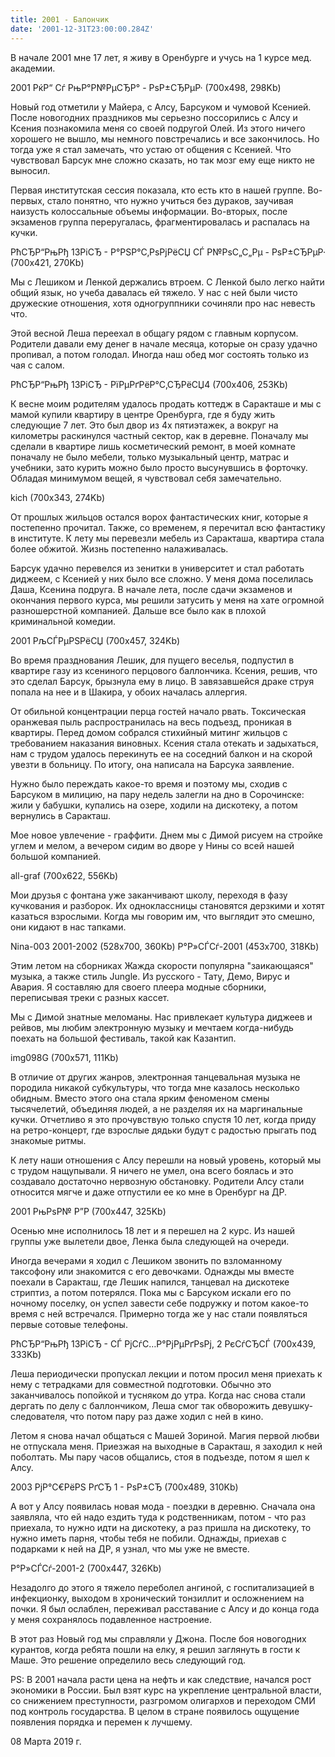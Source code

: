 ```yaml
---
title: 2001 - Балончик
date: '2001-12-31T23:00:00.284Z'
---
```


В начале 2001 мне 17 лет, я живу в Оренбурге и учусь на 1 курсе мед. академии.

2001 РќР“ Сѓ РњР°Р№РµСЂР° - РѕР±СЂРµР· (700x498, 298Kb)

Новый год отметили у Майера, с Алсу, Барсуком и чумовой Ксенией. После новогодних праздников мы серьезно поссорились с Алсу и Ксения познакомила меня со своей подругой Олей. Из этого ничего хорошего не вышло, мы немного повстречались и все закончилось. Но тогда уже я стал замечать, что устаю от общения с Ксенией. Что чувствовал Барсук мне сложно сказать, но так мозг ему еще никто не выносил.

Первая институтская сессия показала, кто есть кто в нашей группе. Во-первых, стало понятно, что нужно учиться без дураков, заучивая наизусть колоссальные объемы информации. Во-вторых, после экзаменов группа переругалась, фрагментировалась и распалась на кучки.

РћСЂР“РњРђ 13РіСЂ - Р°РЅР°С‚РѕРјРёСЏ СЃ Р№РѕС„С„Рµ - РѕР±СЂРµР· (700x421, 270Kb)

Мы с Лешиком и Ленкой держались втроем. С Ленкой было легко найти общий язык, но учеба давалась ей тяжело. У нас с ней были чисто дружеские отношения, хотя одногруппники сочиняли про нас невесть что.

Этой весной Леша переехал в общагу рядом с главным корпусом. Родители давали ему денег в начале месяца, которые он сразу удачно пропивал, а потом голодал. Иногда наш обед мог состоять только из чая с салом.

РћСЂР“РњРђ 13РіСЂ - РїРµРґРёР°С‚СЂРёСЏ4 (700x406, 253Kb)

К весне моим родителям удалось продать коттедж в Саракташе и мы с мамой купили квартиру в центре Оренбурга, где я буду жить следующие 7 лет. Это был двор из 4х пятиэтажек, а вокруг на километры раскинулся частный сектор, как в деревне. Поначалу мы сделали в квартире лишь косметический ремонт, в моей комнате поначалу не было мебели, только музыкальный центр, матрас и учебники, зато курить можно было просто высунувшись в форточку. Обладая минимумом вещей, я чувствовал себя замечательно.

kich (700x343, 274Kb)

От прошлых жильцов остался ворох фантастических книг, которые я постепенно прочитал. Также, со временем, я перечитал всю фантастику в институте. К лету мы перевезли мебель из Саракташа, квартира стала более обжитой. Жизнь постепенно налаживалась.

Барсук удачно перевелся из зенитки в университет и стал работать диджеем, с Ксенией у них было все сложно. У меня дома поселилась Даша, Ксенина подруга. В начале лета, после сдачи экзаменов и окончания первого курса, мы решили затусить у меня на хате огромной разношерстной компанией. Дальше все было как в плохой криминальной комедии.

2001 РљСЃРµРЅРёСЏ (700x457, 324Kb)

Во время празднования Лешик, для пущего веселья, подпустил в квартире газу из ксениного перцового баллончика. Ксения, решив, что это сделал Барсук, брызнула ему в лицо. В завязавшейся драке струя попала на нее и в Шакира, у обоих началась аллергия.

От обильной концентрации перца гостей начало рвать. Токсическая оранжевая пыль распространилась на весь подъезд, проникая в квартиры. Перед домом собрался стихийный митинг жильцов с требованием наказания виновных. Ксения стала отекать и задыхаться, нам с трудом удалось перекинуть ее на соседний балкон и на скорой увезти в больницу. По итогу, она написала на Барсука заявление.

Нужно было переждать какое-то время и поэтому мы, сходив с Барсуком в милицию, на пару недель залегли на дно в Сорочинске: жили у бабушки, купались на озере, ходили на дискотеку, а потом вернулись в Саракташ.

Мое новое увлечение - граффити. Днем мы с Димой рисуем на стройке углем и мелом, а вечером сидим во дворе у Нины со всей нашей большой компанией.

all-graf (700x622, 556Kb)

Мои друзья с фонтана уже заканчивают школу, переходя в фазу кучкования и разборок. Их одноклассницы становятся дерзкими и хотят казаться взрослыми. Когда мы говорим им, что выглядит это смешно, они кидают в нас тапками.

Nina-003 2001-2002 (528x700, 360Kb) Р°Р»СЃСѓ-2001 (453x700, 318Kb)

Этим летом на сборниках Жажда скорости популярна "заикающаяся" музыка, а также стиль Jungle. Из русского - Тату, Демо, Вирус и Авария. Я составляю для своего плеера модные сборники, переписывая треки с разных кассет.

Мы с Димой знатные меломаны. Нас привлекает культура диджеев и рейвов, мы любим электронную музыку и мечтаем когда-нибудь поехать на большой фестиваль, такой как Казантип.

img098G (700x571, 111Kb)

В отличие от других жанров, электронная танцевальная музыка не породила никакой субкультуры, что тогда мне казалось несколько обидным. Вместо этого она стала ярким феноменом смены тысячелетий, объединяя людей, а не разделяя их на маргинальные кучки. Отчетливо я это прочувствую только спустя 10 лет, когда приду на ретро-концерт, где взрослые дядьки будут с радостью прыгать под знакомые ритмы.

К лету наши отношения с Алсу перешли на новый уровень, который мы с трудом нащупывали. Я ничего не умел, она всего боялась и это создавало достаточно нервозную обстановку. Родители Алсу стали относится мягче и даже отпустили ее ко мне в Оренбург на ДР.

2001 РњРѕР№ Р”Р  (700x447, 325Kb)

Осенью мне исполнилось 18 лет и я перешел на 2 курс. Из нашей группы уже вылетели двое, Ленка была следующей на очереди.

Иногда вечерами я ходил с Лешиком звонить по взломанному таксофону или знакомится с его девочками. Однажды мы вместе поехали в Саракташ, где Лешик напился, танцевал на дискотеке стриптиз, а потом потерялся. Пока мы с Барсуком искали его по ночному поселку, он успел завести себе подружку и потом какое-то время с ней встречался. Примерно тогда же у нас стали появляться первые сотовые телефоны.

РћСЂР“РњРђ 13РіСЂ - СЃ РјСѓС…Р°РјРµРґРѕРј, 2 РєСѓСЂСЃ (700x439, 333Kb)

Леша периодически пропускал лекции и потом просил меня приехать к нему с тетрадками для совместной подготовки. Обычно это заканчивалось попойкой и тусняком до утра. Когда нас снова стали дергать по делу с баллончиком, Леша смог так обворожить девушку-следователя, что потом пару раз даже ходил с ней в кино.

Летом я снова начал общаться с Машей Зориной. Магия первой любви не отпускала меня. Приезжая на выходные в Саракташ, я заходил к ней поболтать. Мы пару часов общались, стоя в подъезде, потом я шел к Алсу.

2003 РјР°С€РёРЅ РґСЂ 1 - РѕР±СЂ (700x489, 310Kb)

А вот у Алсу появилась новая мода - поездки в деревню. Сначала она заявляла, что ей надо ездить туда к родственникам, потом - что раз приехала, то нужно идти на дискотеку, а раз пришла на дискотеку, то нужно иметь парня, чтобы тебя не побили. Однажды, приехав с подарками к ней на ДР, я узнал, что мы уже не вместе.

Р°Р»СЃСѓ-2001-2 (700x447, 326Kb)

Незадолго до этого я тяжело переболел ангиной, с госпитализацией в инфекционку, выходом в хронический тонзиллит и осложнением на почки. Я был ослаблен, переживал расставание с Алсу и до конца года у меня сохранялось подавленное настроение.

В этот раз Новый год мы справляли у Джона. После боя новогодних курантов, когда ребята пошли на елку, я решил заглянуть в гости к Маше. Это решение определило весь следующий год.

PS: В 2001 начала расти цена на нефть и как следствие, начался рост экономики в России. Был взят курс на укрепление центральной власти, со снижением преступности, разгромом олигархов и переходом СМИ под контроль государства. В целом в стране появилось ощущение появления порядка и перемен к лучшему.

08 Марта 2019 г.